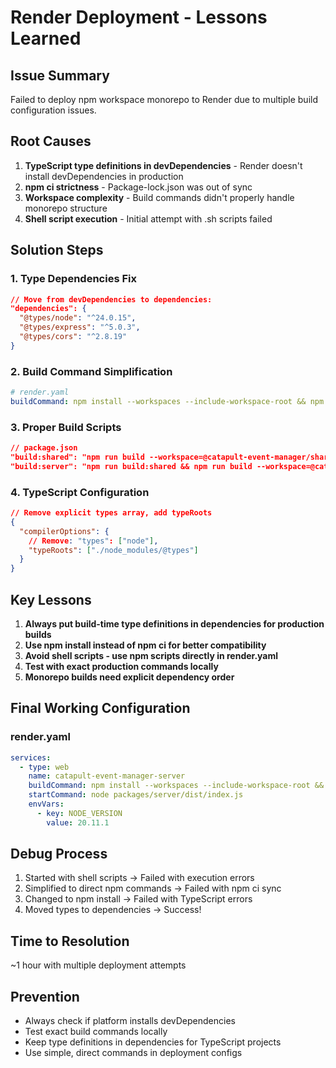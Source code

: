 # Render Deployment - Lessons Learned

## Issue Summary
Failed to deploy npm workspace monorepo to Render due to multiple build configuration issues.

## Root Causes
1. **TypeScript type definitions in devDependencies** - Render doesn't install devDependencies in production
2. **npm ci strictness** - Package-lock.json was out of sync
3. **Workspace complexity** - Build commands didn't properly handle monorepo structure
4. **Shell script execution** - Initial attempt with .sh scripts failed

## Solution Steps

### 1. Type Dependencies Fix
```json
// Move from devDependencies to dependencies:
"dependencies": {
  "@types/node": "^24.0.15",
  "@types/express": "^5.0.3",
  "@types/cors": "^2.8.19"
}
```

### 2. Build Command Simplification
```yaml
# render.yaml
buildCommand: npm install --workspaces --include-workspace-root && npm run build:server
```

### 3. Proper Build Scripts
```json
// package.json
"build:shared": "npm run build --workspace=@catapult-event-manager/shared",
"build:server": "npm run build:shared && npm run build --workspace=@catapult-event-manager/server"
```

### 4. TypeScript Configuration
```json
// Remove explicit types array, add typeRoots
{
  "compilerOptions": {
    // Remove: "types": ["node"],
    "typeRoots": ["./node_modules/@types"]
  }
}
```

## Key Lessons

1. **Always put build-time type definitions in dependencies for production builds**
2. **Use npm install instead of npm ci for better compatibility**
3. **Avoid shell scripts - use npm scripts directly in render.yaml**
4. **Test with exact production commands locally**
5. **Monorepo builds need explicit dependency order**

## Final Working Configuration

### render.yaml
```yaml
services:
  - type: web
    name: catapult-event-manager-server
    buildCommand: npm install --workspaces --include-workspace-root && npm run build:server
    startCommand: node packages/server/dist/index.js
    envVars:
      - key: NODE_VERSION
        value: 20.11.1
```

## Debug Process
1. Started with shell scripts → Failed with execution errors
2. Simplified to direct npm commands → Failed with npm ci sync
3. Changed to npm install → Failed with TypeScript errors
4. Moved types to dependencies → Success!

## Time to Resolution
~1 hour with multiple deployment attempts

## Prevention
- Always check if platform installs devDependencies
- Test exact build commands locally
- Keep type definitions in dependencies for TypeScript projects
- Use simple, direct commands in deployment configs